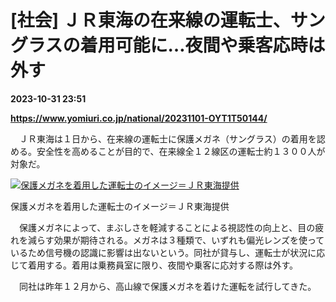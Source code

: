 # [社会] ＪＲ東海の在来線の運転士、サングラスの着用可能に…夜間や乗客応時は外す

**2023-10-31 23:51**

**https://www.yomiuri.co.jp/national/20231101-OYT1T50144/**

　ＪＲ東海は１日から、在来線の運転士に保護メガネ（サングラス）の着用を認める。安全性を高めることが目的で、在来線全１２線区の運転士約１３００人が対象だ。

[![保護メガネを着用した運転士のイメージ＝ＪＲ東海提供](https://www.yomiuri.co.jp/media/2023/11/20231101-OYT1I50042-1.jpg)](https://www.yomiuri.co.jp/pluralphoto/20231101-OYT1I50042/)

保護メガネを着用した運転士のイメージ＝ＪＲ東海提供

　保護メガネによって、まぶしさを軽減することによる視認性の向上と、目の疲れを減らす効果が期待される。メガネは３種類で、いずれも偏光レンズを使っているため信号機の認識に影響は出ないという。同社が貸与し、運転士が状況に応じて着用する。着用は乗務員室に限り、夜間や乗客に応対する際は外す。

　同社は昨年１２月から、高山線で保護メガネを着けた運転を試行してきた。